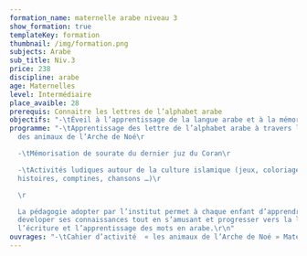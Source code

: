 ```yaml
---
formation_name: maternelle arabe niveau 3
show_formation: true
templateKey: formation
thumbnail: /img/formation.png
subjects: Arabe
sub_title: Niv.3
price: 238
discipline: arabe
age: Maternelles
level: Intermédiaire
place_avaible: 28
prerequis: Connaitre les lettres de l’alphabet arabe
objectifs: "-\tÉveil à l’apprentissage de la langue arabe et à la mémorisation du "
programme: "-\tApprentissage des lettre de l’alphabet arabe à travers l’univers
  des animaux de l’Arche de Noé\r

  -\tMémorisation de sourate du dernier juz du Coran\r

  -\tActivités ludiques autour de la culture islamique (jeux, coloriages,
  histoires, comptines, chansons …)\r

  \r

  La pédagogie adopter par l’institut permet à chaque enfant d’apprendre et de
  developer ses connaissances tout en s’amusant et progresser vers la lecture,
  l’écriture et l’apprentissage des mots en arabe.\r\n"
ouvrages: "-\tCahier d’activité  « les animaux de l’Arche de Noé » Mater 3"
---
```

